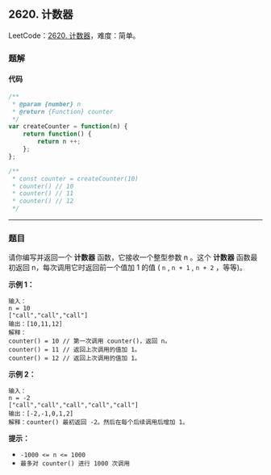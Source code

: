 ## 2620. 计数器

LeetCode：[2620. 计数器](https://leetcode.cn/problems/counter/)，难度：简单。

### 题解

#### 代码

```javascript
/**
 * @param {number} n
 * @return {Function} counter
 */
var createCounter = function(n) {
    return function() {
        return n ++;
    };
};

/** 
 * const counter = createCounter(10)
 * counter() // 10
 * counter() // 11
 * counter() // 12
 */
```



---



### 题目

请你编写并返回一个 **计数器** 函数，它接收一个整型参数 n 。这个 **计数器** 函数最初返回 n，每次调用它时返回前一个值加 1 的值 ( `n` , `n + 1` , `n + 2` ，等等)。

 

**示例 1：**

```
输入：
n = 10 
["call","call","call"]
输出：[10,11,12]
解释：
counter() = 10 // 第一次调用 counter()，返回 n。
counter() = 11 // 返回上次调用的值加 1。
counter() = 12 // 返回上次调用的值加 1。
```

**示例 2：**

```
输入：
n = -2
["call","call","call","call","call"]
输出：[-2,-1,0,1,2]
解释：counter() 最初返回 -2。然后在每个后续调用后增加 1。
```

 

**提示：**

- `-1000 <= n <= 1000`
- `最多对 counter() 进行 1000 次调用`


